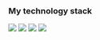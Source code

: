 ### My technology stack
<img src= "https://img.shields.io/badge/HTML-black?style=for-the-badge&logo=html5&logoColor=orange" />
<img src= "https://img.shields.io/badge/CSS-white?style=for-the-badge&logo=css3&logoColor=blue" />
<img src= "https://img.shields.io/badge/Javascript-gray?style=for-the-badge&logo=javascript&logoColor=yellow" />
<img src= "https://img.shields.io/badge/React-whitesmoke?style=for-the-badge&logo=react&logoColor=blue" />
